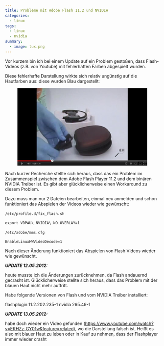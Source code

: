 ```yaml
---
title: Probleme mit Adobe Flash 11.2 und NVIDIA
categories:
  - linux
tags:
  - linux
  - nvidia
summary:
  - image: tux.png  
---
```

Vor kurzem bin ich bei einem Update auf ein Problem gestoßen, dass Flash-Videos (z.B. von Youtube) mit fehlerhaften Farben abgespielt wurden.

Diese fehlerhafte Darstellung wirkte sich relativ ungünstig auf die Hautfarben aus: diese wurden Blau dargestellt:

<figure><a href="/images/2012/04/flash_player_11.2.jpg"><img src="/images/2012/04/flash_player_11.2.jpg" alt="Fehlerhafte Darstellung der Hautfarbe mit Flash Player 11.2 & NVIDIA"></a></figure>

Nach kurzer Recherche stellte sich heraus, dass das ein Problem im Zusammenspiel zwischen dem Adobe Flash Player 11.2 und dem binären NVIDIA Treiber ist. Es gibt aber glücklicherweise einen Workaround zu diesem Problem.

Dazu muss man nur 2 Dateien bearbeiten, einmal neu anmelden und schon funktioniert das Abspielen der Videos wieder wie gewünscht:

`/etc/profile.d/fix_flash.sh`

```
export VDPAU\_NVIDIA\_NO_OVERLAY=1
```

`/etc/adobe/mms.cfg`

```
EnableLinuxHWVideoDecode=1
```

Nach dieser Änderung funktioniert das Abspielen von Flash Videos wieder wie gewünscht.

***UPDATE 12.05.2012:***

heute musste ich die Änderungen zurücknehmen, da Flash andauernd gecrasht ist. Glücklicherweise stellte sich heraus, dass das Problem mit der blauen Haut nicht mehr auftritt.

Habe folgende Versionen von Flash und vom NVIDIA Treiber installiert:

flashplugin 11.2.202.235-1
nvidia 295.49-1

***UPDATE 13.05.2012:***

habe doch wieder ein Video gefunden (<https://www.youtube.com/watch?v=EKHZz-GY01w&feature=related>), wo die Darstellung falsch ist. Heißt es also mit blauer Haut zu leben oder in Kauf zu nehmen, dass der Flashplayer immer wieder crasht
